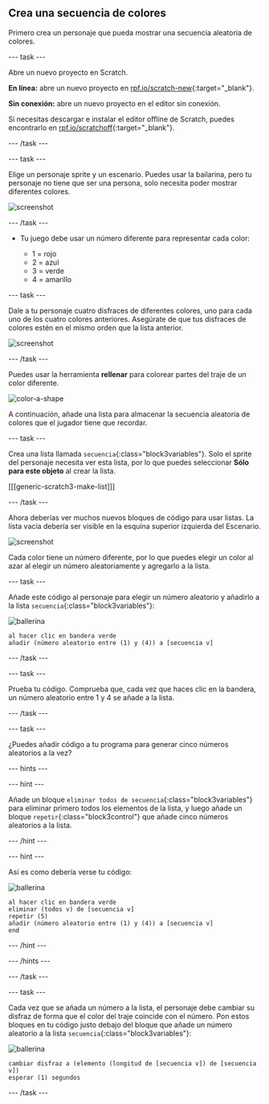 ## Crea una secuencia de colores

Primero crea un personaje que pueda mostrar una secuencia aleatoria de colores.

--- task ---

Abre un nuevo proyecto en Scratch.

**En línea:** abre un nuevo proyecto en [rpf.io/scratch-new](https://rpf.io/scratch-new){:target="_blank"}.

**Sin conexión:** abre un nuevo proyecto en el editor sin conexión.

Si necesitas descargar e instalar el editor offline de Scratch, puedes encontrarlo en [rpf.io/scratchoff](https://rpf.io/scratchoff){:target="_blank"}.

--- /task ---

--- task ---

Elige un personaje sprite y un escenario. Puedes usar la bailarina, pero tu personaje no tiene que ser una persona, solo necesita poder mostrar diferentes colores.

![screenshot](images/colour-sprite.png)

--- /task ---

+ Tu juego debe usar un número diferente para representar cada color:
    
    + 1 = rojo
    + 2 = azul
    + 3 = verde
    + 4 = amarillo

--- task ---

Dale a tu personaje cuatro disfraces de diferentes colores, uno para cada uno de los cuatro colores anteriores. Asegúrate de que tus disfraces de colores estén en el mismo orden que la lista anterior.

![screenshot](images/colour-costume.png)

--- /task ---

Puedes usar la herramienta **rellenar** para colorear partes del traje de un color diferente.

![color-a-shape](images/color-a-shape.png)

A continuación, añade una lista para almacenar la secuencia aleatoria de colores que el jugador tiene que recordar.

--- task ---

Crea una lista llamada `secuencia`{:class="block3variables"}. Solo el sprite del personaje necesita ver esta lista, por lo que puedes seleccionar **Sólo para este objeto** al crear la lista.

[[[generic-scratch3-make-list]]]

--- /task ---

Ahora deberías ver muchos nuevos bloques de código para usar listas. La lista vacía debería ser visible en la esquina superior izquierda del Escenario.

![screenshot](images/colour-list-blocks-annotated.png)

Cada color tiene un número diferente, por lo que puedes elegir un color al azar al elegir un número aleatoriamente y agregarlo a la lista.

--- task ---

Añade este código al personaje para elegir un número aleatorio y añadirlo a la lista `secuencia`{:class="block3variables"}:

![ballerina](images/ballerina.png)

```blocks3
al hacer clic en bandera verde
añadir (número aleatorio entre (1) y (4)) a [secuencia v]
```

--- /task ---

--- task ---

Prueba tu código. Comprueba que, cada vez que haces clic en la bandera, un número aleatorio entre 1 y 4 se añade a la lista.

--- /task ---

--- task ---

¿Puedes añadir código a tu programa para generar cinco números aleatorios a la vez?

--- hints ---



--- hint ---

Añade un bloque `eliminar todos de secuencia`{:class="block3variables"} para eliminar primero todos los elementos de la lista, y luego añade un bloque `repetir`{:class="block3control"} que añade cinco números aleatorios a la lista.

--- /hint ---

--- hint ---

Así es como debería verse tu código:

![ballerina](images/ballerina.png)

```blocks3
al hacer clic en bandera verde
eliminar (todos v) de [secuencia v]
repetir (5) 
añadir (número aleatorio entre (1) y (4)) a [secuencia v]
end
```

--- /hint ---

--- /hints ---

--- /task ---

--- task ---

Cada vez que se añada un número a la lista, el personaje debe cambiar su disfraz de forma que el color del traje coincide con el número. Pon estos bloques en tu código justo debajo del bloque que añade un número aleatorio a la lista `secuencia`{:class="block3variables"}:

![ballerina](images/ballerina.png)

```blocks3
cambiar disfraz a (elemento (longitud de [secuencia v]) de [secuencia v])
esperar (1) segundos
```

--- /task ---